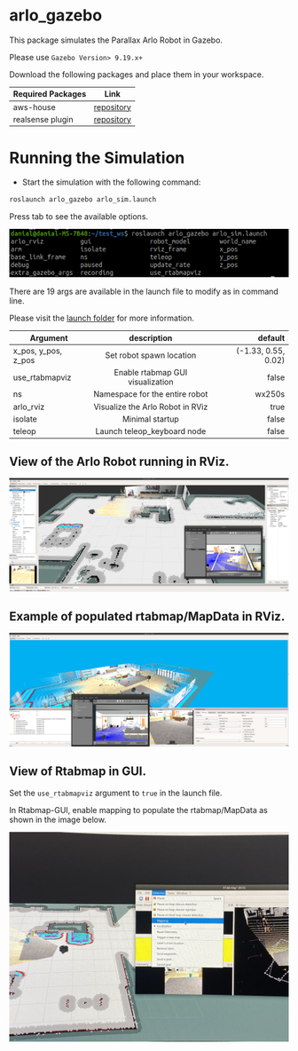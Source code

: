 # arlo_gazebo
This package simulates the Parallax Arlo Robot in Gazebo. 

Please use `Gazebo Version> 9.19.x+`

Download the following packages and place them in your workspace.

|Required Packages    |  Link                                                                                   |
|--------------       | ----------                                                                              |
| aws-house           | [repository](https://github.com/aws-robotics/aws-robomaker-small-house-world)           |
| realsense plugin    | [repository](https://github.com/pal-robotics/realsense_gazebo_plugin)                   |

# Running the Simulation

* Start the simulation with the following command:
```bash
roslaunch arlo_gazebo arlo_sim.launch
```
Press tab to see the available options.

![This is an image](/resources/images/Press_tab_to_view_launch_args.png)

There are 19 args are available in the launch file to modify as in command line.

Please visit the [launch folder](/launch/README.md) for more information.

|Argument               | description                           | default                   |
|-----------------------|:-------------------------------------:|--------------------------:|
|x_pos, y_pos, z_pos    | Set robot spawn location              | (-1.33, 0.55, 0.02)       |
|use_rtabmapviz         | Enable rtabmap GUI visualization      | false                     |
|ns                     | Namespace for the entire robot        | wx250s                    |
|arlo_rviz              | Visualize the Arlo Robot in RViz      | true                      |
|isolate                | Minimal startup                       | false                     |
|teleop                 | Launch teleop_keyboard node           | false                     |




## View of the Arlo Robot running in RViz.
![This is an image](/resources/images/rviz_gazebo.png)

## Example of populated rtabmap/MapData in RViz.
![This is an image](/resources/images/MapData_after_mapping.png)

## View of Rtabmap in GUI.
Set the `use_rtabmapviz` argument to `true` in the launch file.

In Rtabmap-GUI, enable mapping to populate the rtabmap/MapData as shown in the image below.

![This is an image](/resources/images/rtabmapviz_enable_mapping.jpg)


